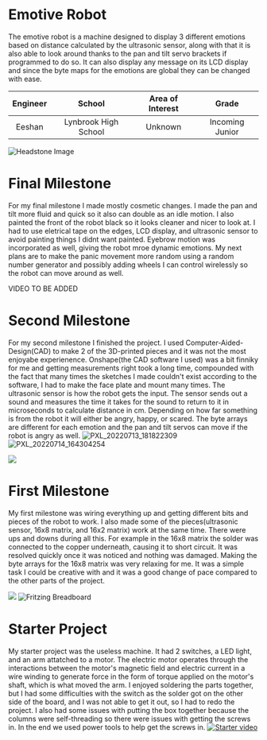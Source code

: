 # Emotive Robot
The emotive robot is a machine designed to display 3 different emotions based on distance calculated by the ultrasonic sensor, along with that it is also able to look around thanks to the pan and tilt servo brackets if programmed to do so.  It can also display any message on its LCD display and since the byte maps for the emotions are global they can be changed with ease.

| **Engineer** | **School** | **Area of Interest** | **Grade** |
|:--:|:--:|:--:|:--:|
| Eeshan | Lynbrook High School | Unknown | Incoming Junior

![Headstone Image]([https://imgur.com/a/McKGUBr](https://photos.app.goo.gl/DDgdMPaWs5fr9tH26))
  
# Final Milestone
For my final milestone I made mostly cosmetic changes.  I made the pan and tilt more fluid and quick so it also can double as an idle motion.  I also painted the front of the robot black so it looks cleaner and nicer to look at.  I had to use eletrical tape on the edges, LCD display, and ultrasonic sensor to avoid painting things I didnt want painted.  Eyebrow motion was incorporated as well, giving the robot mroe dynamic emotions.  My next plans are to make the panic movement more random using a random number generator and possibly adding wheels I can control wirelessly so the robot can move around as well.

VIDEO TO BE ADDED

# Second Milestone
For my second milestone I finished the project.  I used Computer-Aided-Design(CAD) to make 2 of the 3D-printed pieces and it was not the most enjoyabe experienence.  Onshape(the CAD software I used) was a bit finniky for me and getting measurements right took a long time, compounded with the fact that many times the sketches I made couldn't exist according to the software, I had to make the face plate and mount many times.  The ultrasonic sensor is how the robot gets the input.  The sensor sends out a sound and measures the time it takes for the sound to return to it in microseconds to calculate distance in cm.  Depending on how far something is from the robot it will either be angry, happy, or scared.  The byte arrays are different for each emotion and the pan and tilt servos can move if the robot is angry as well.
![PXL_20220713_181822309](https://user-images.githubusercontent.com/33190071/179085077-d8913f10-593e-486d-8e51-5096b4a9525a.jpg)
![PXL_20220714_164304254](https://user-images.githubusercontent.com/33190071/179085093-52459226-2a3c-4ae0-86ab-5079b785c086.jpg)

[![](https://res.cloudinary.com/marcomontalbano/image/upload/v1658158195/video_to_markdown/images/youtube--8KqlhkrDVFU-c05b58ac6eb4c4700831b2b3070cd403.jpg)](https://www.youtube.com/watch?v=8KqlhkrDVFU "")

# First Milestone
My first milestone was wiring everything up and getting different bits and pieces of the robot to work.  I also made some of the pieces(ultrasonic sensor, 16x8 matrix, and 16x2 matrix) work at the same time.  There were ups and downs during all this.  For example in the 16x8 matrix the solder was connected to the copper underneath, causing it to short circuit.  It was resolved quickly once it was noticed and nothing was damaged.  Making the byte arrays for the 16x8 matrix was very relaxing for me.  It was a simple task I could be creative with and it was a good change of pace compared to the other parts of the project.

[![](https://res.cloudinary.com/marcomontalbano/image/upload/v1657554747/video_to_markdown/images/youtube--et3mZXH7JRA-c05b58ac6eb4c4700831b2b3070cd403.jpg)](https://www.youtube.com/watch?v=et3mZXH7JRA "")
![Fritzing Breadboard](https://user-images.githubusercontent.com/33190071/179051979-15b5dfa3-32ad-4e17-8776-9cd14355a196.png)

# Starter Project
My starter project was the useless machine.  It had 2 switches, a LED light, and an arm attatched to a motor.  The electric motor operates through the interactions between the motor's magnetic field and electric current in a wire winding to generate force in the form of torque applied on the motor's shaft, which is what moved the arm.  I enjoyed soldering the parts together, but I had some difficulties with the switch as the solder got on the other side of the board, and I was not able to get it out, so I had to redo the project.  I also had some issues with putting the box together because the columns were self-threading so there were issues with getting the screws in.  In the end we used power tools to help get the screws in.
[![Starter video](https://res.cloudinary.com/marcomontalbano/image/upload/v1656616120/video_to_markdown/images/youtube--Wck606Qhg14-c05b58ac6eb4c4700831b2b3070cd403.jpg)](https://www.youtube.com/watch?v=Wck606Qhg14 "Starter video")
